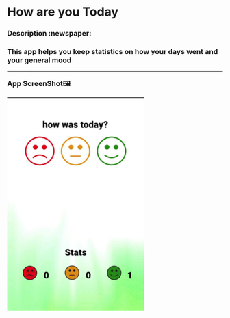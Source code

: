 # How are you Today 

<h3>Description :newspaper: <h3>
 This app helps you keep statistics on how your days went and your general mood 
 
 ---

App ScreenShot:framed_picture:
<p align="left">
  <img width="320" height="500" src="https://raw.githubusercontent.com/bdrnpr/how-are-you-today-kotlin-app/main/appSS.png">
</p>

